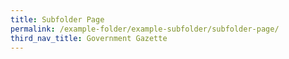 ```yaml
---
title: Subfolder Page
permalink: /example-folder/example-subfolder/subfolder-page/
third_nav_title: Government Gazette
---
```

